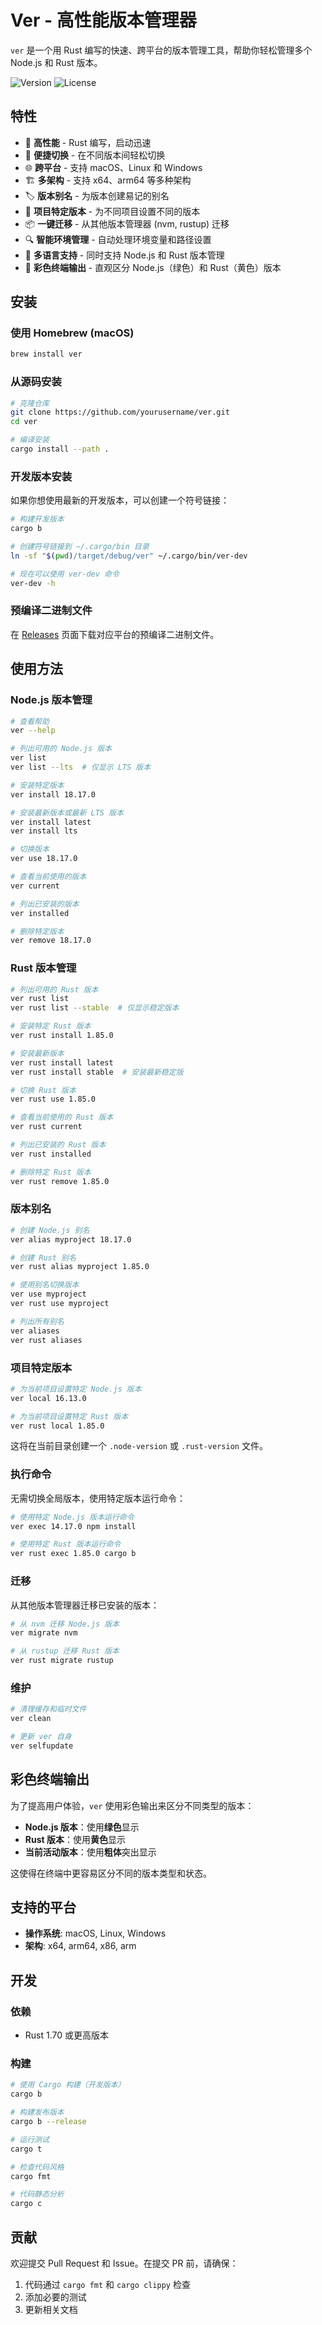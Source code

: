 # Ver - 高性能版本管理器

`ver` 是一个用 Rust 编写的快速、跨平台的版本管理工具，帮助你轻松管理多个 Node.js 和 Rust 版本。

![Version](https://img.shields.io/badge/version-0.1.0-blue)
![License](https://img.shields.io/badge/license-MIT-green)

## 特性

- 🚀 **高性能** - Rust 编写，启动迅速
- 🔄 **便捷切换** - 在不同版本间轻松切换
- 🌐 **跨平台** - 支持 macOS、Linux 和 Windows
- 🏗️ **多架构** - 支持 x64、arm64 等多种架构
- 🏷️ **版本别名** - 为版本创建易记的别名
- 📁 **项目特定版本** - 为不同项目设置不同的版本
- 📦 **一键迁移** - 从其他版本管理器 (nvm, rustup) 迁移
- 🔍 **智能环境管理** - 自动处理环境变量和路径设置
- 🦀 **多语言支持** - 同时支持 Node.js 和 Rust 版本管理
- 🎨 **彩色终端输出** - 直观区分 Node.js（绿色）和 Rust（黄色）版本

## 安装

### 使用 Homebrew (macOS)

```bash
brew install ver
```

### 从源码安装

```bash
# 克隆仓库
git clone https://github.com/yourusername/ver.git
cd ver

# 编译安装
cargo install --path .
```

### 开发版本安装

如果你想使用最新的开发版本，可以创建一个符号链接：

```bash
# 构建开发版本
cargo b

# 创建符号链接到 ~/.cargo/bin 目录
ln -sf "$(pwd)/target/debug/ver" ~/.cargo/bin/ver-dev

# 现在可以使用 ver-dev 命令
ver-dev -h
```

### 预编译二进制文件

在 [Releases](https://github.com/yourusername/ver/releases) 页面下载对应平台的预编译二进制文件。

## 使用方法

### Node.js 版本管理

```bash
# 查看帮助
ver --help

# 列出可用的 Node.js 版本
ver list
ver list --lts  # 仅显示 LTS 版本

# 安装特定版本
ver install 18.17.0

# 安装最新版本或最新 LTS 版本
ver install latest
ver install lts

# 切换版本
ver use 18.17.0

# 查看当前使用的版本
ver current

# 列出已安装的版本
ver installed

# 删除特定版本
ver remove 18.17.0
```

### Rust 版本管理

```bash
# 列出可用的 Rust 版本
ver rust list
ver rust list --stable  # 仅显示稳定版本

# 安装特定 Rust 版本
ver rust install 1.85.0

# 安装最新版本
ver rust install latest
ver rust install stable  # 安装最新稳定版

# 切换 Rust 版本
ver rust use 1.85.0

# 查看当前使用的 Rust 版本
ver rust current

# 列出已安装的 Rust 版本
ver rust installed

# 删除特定 Rust 版本
ver rust remove 1.85.0
```

### 版本别名

```bash
# 创建 Node.js 别名
ver alias myproject 18.17.0

# 创建 Rust 别名
ver rust alias myproject 1.85.0

# 使用别名切换版本
ver use myproject
ver rust use myproject

# 列出所有别名
ver aliases
ver rust aliases
```

### 项目特定版本

```bash
# 为当前项目设置特定 Node.js 版本
ver local 16.13.0

# 为当前项目设置特定 Rust 版本
ver rust local 1.85.0
```

这将在当前目录创建一个 `.node-version` 或 `.rust-version` 文件。

### 执行命令

无需切换全局版本，使用特定版本运行命令：

```bash
# 使用特定 Node.js 版本运行命令
ver exec 14.17.0 npm install

# 使用特定 Rust 版本运行命令
ver rust exec 1.85.0 cargo b
```

### 迁移

从其他版本管理器迁移已安装的版本：

```bash
# 从 nvm 迁移 Node.js 版本
ver migrate nvm

# 从 rustup 迁移 Rust 版本
ver rust migrate rustup
```

### 维护

```bash
# 清理缓存和临时文件
ver clean

# 更新 ver 自身
ver selfupdate
```

## 彩色终端输出

为了提高用户体验，`ver` 使用彩色输出来区分不同类型的版本：

- **Node.js 版本**：使用**绿色**显示
- **Rust 版本**：使用**黄色**显示
- **当前活动版本**：使用**粗体**突出显示

这使得在终端中更容易区分不同的版本类型和状态。

## 支持的平台

- **操作系统**: macOS, Linux, Windows
- **架构**: x64, arm64, x86, arm

## 开发

### 依赖

- Rust 1.70 或更高版本

### 构建

```bash
# 使用 Cargo 构建（开发版本）
cargo b

# 构建发布版本
cargo b --release

# 运行测试
cargo t

# 检查代码风格
cargo fmt

# 代码静态分析
cargo c
```

## 贡献

欢迎提交 Pull Request 和 Issue。在提交 PR 前，请确保：

1. 代码通过 `cargo fmt` 和 `cargo clippy` 检查
2. 添加必要的测试
3. 更新相关文档

## 
